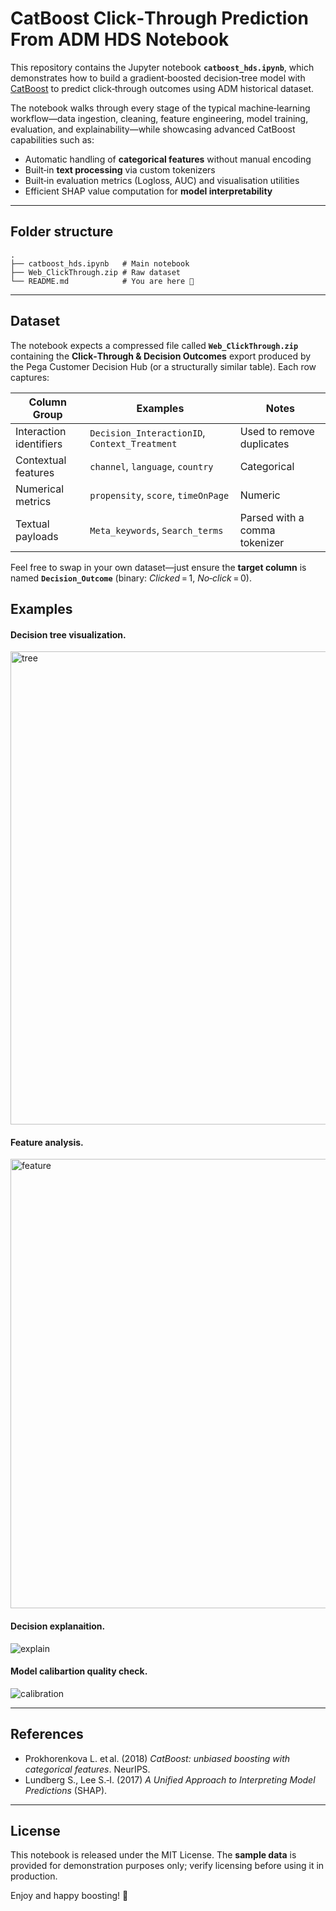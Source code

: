 # CatBoost Click‑Through Prediction From ADM HDS Notebook

This repository contains the Jupyter notebook **`catboost_hds.ipynb`**, which demonstrates how to build a gradient‑boosted decision‑tree model with [CatBoost](https://catboost.ai/) to predict click‑through outcomes using ADM historical dataset.

The notebook walks through every stage of the typical machine‑learning workflow—data ingestion, cleaning, feature engineering, model training, evaluation, and explainability—while showcasing advanced CatBoost capabilities such as:

* Automatic handling of **categorical features** without manual encoding
* Built‑in **text processing** via custom tokenizers
* Built‑in evaluation metrics (Logloss, AUC) and visualisation utilities
* Efficient SHAP value computation for **model interpretability**

---

## Folder structure

```
.
├── catboost_hds.ipynb   # Main notebook
├── Web_ClickThrough.zip # Raw dataset 
└── README.md            # You are here 🎉
```

---

## Dataset

The notebook expects a compressed file called **`Web_ClickThrough.zip`** containing the **Click‑Through & Decision Outcomes** export produced by the Pega Customer Decision Hub (or a structurally similar table).
Each row captures:

| Column Group            | Examples                                      | Notes                         |
| ----------------------- | --------------------------------------------- | ----------------------------- |
| Interaction identifiers | `Decision_InteractionID`, `Context_Treatment` | Used to remove duplicates     |
| Contextual features     | `channel`, `language`, `country`              | Categorical                   |
| Numerical metrics       | `propensity`, `score`, `timeOnPage`           | Numeric                       |
| Textual payloads        | `Meta_keywords`, `Search_terms`               | Parsed with a comma tokenizer |

Feel free to swap in your own dataset—just ensure the **target column** is named **`Decision_Outcome`** (binary: *Clicked* = 1, *No‑click* = 0).

## Examples

#### Decision tree visualization.

<img width="757" alt="tree" src="https://github.com/user-attachments/assets/501c85a0-4a80-4687-a435-b4c1bb4f4650" />

#### Feature analysis.

<img width="719" alt="feature" src="https://github.com/user-attachments/assets/990dbf4d-81e8-42e0-a67b-9e50679554f4" />

#### Decision explanaition.

![explain](https://github.com/user-attachments/assets/d99ae8eb-cfc0-47c8-9d4d-d5582cad53b4)

#### Model calibartion quality check.

![calibration](https://github.com/user-attachments/assets/cc8f883d-8174-498f-880d-f4a4fe9034b1)


---

## References

* Prokhorenkova L. et al. (2018) *CatBoost: unbiased boosting with categorical features*. NeurIPS.
* Lundberg S., Lee S.‑I. (2017) *A Unified Approach to Interpreting Model Predictions* (SHAP).

---

## License

This notebook is released under the MIT License.
The **sample data** is provided for demonstration purposes only; verify licensing before using it in production.

Enjoy and happy boosting! 🚀
